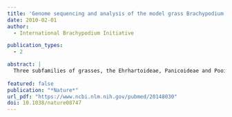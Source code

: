 ```yaml
---
title: 'Genome sequencing and analysis of the model grass Brachypodium distachyon.'
date: 2010-02-01
author:
  - International Brachypodium Initiative

publication_types:
  - 2

abstract: |
  Three subfamilies of grasses, the Ehrhartoideae, Panicoideae and Pooideae, provide the bulk of human nutrition and are poised to become major sources of renewable energy. Here we describe the genome sequence of the wild grass Brachypodium distachyon (Brachypodium), which is, to our knowledge, the first member of the Pooideae subfamily to be sequenced. Comparison of the Brachypodium, rice and sorghum genomes shows a precise history of genome evolution across a broad diversity of the grasses, and establishes a template for analysis of the large genomes of economically important pooid grasses such as wheat. The high-quality genome sequence, coupled with ease of cultivation and transformation, small size and rapid life cycle, will help Brachypodium reach its potential as an important model system for developing new energy and food crops.
  
featured: false
publication: "*Nature*"
url_pdf: "https://www.ncbi.nlm.nih.gov/pubmed/20148030"
doi: 10.1038/nature08747
---
```

